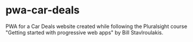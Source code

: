 # pwa-car-deals
PWA for a Car Deals website created while following the Pluralsight course "Getting started with progressive web apps" by Bill Stavlroulakis.
